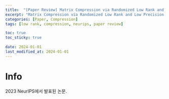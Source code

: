 ```yaml
---
title:  "[Paper Review] Matrix Compression via Randomized Low Rank and Low Precision Factorization"
excerpt: "Matrix Compression via Randomized Low Rank and Low Precision Factorization"
categories: [Paper, Compression]
tags: [low rank, compression, neurips, paper review]

toc: true
toc_sticky: true
 
date: 2024-01-01
last_modified_at: 2024-01-01 
---
```

# Info
2023 NeurIPS에서 발표된 논문.

